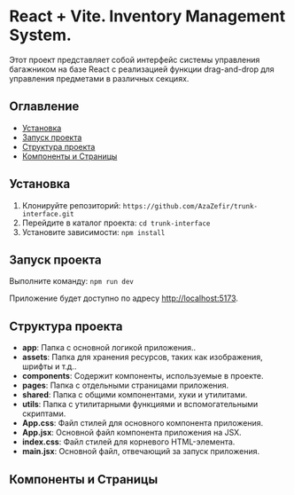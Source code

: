 # React + Vite. Inventory Management System.

Этот проект представляет собой интерфейс системы управления багажником на базе React с реализацией функции drag-and-drop для управления предметами в различных секциях.

## Оглавление

- [Установка](#установка)
- [Запуск проекта](#Запуск-проекта)
- [Структура проекта](#структура-проекта)
- [Компоненты и Страницы](#компоненты-и-страницы)

## Установка

1. Клонируйте репозиторий: `https://github.com/AzaZefir/trunk-interface.git`
2. Перейдите в каталог проекта: `cd trunk-interface`
3. Установите зависимости: `npm install`

## Запуск проекта

Выполните команду: `npm run dev`

Приложение будет доступно по адресу [http://localhost:5173](http://localhost:5173).

## Структура проекта

- **app**:  Папка с основной логикой приложения..
- **assets**: Папка для хранения ресурсов, таких как изображения, шрифты и т.д..
- **components**: Содержит компоненты, используемые в проекте. 
- **pages**: Папка с отдельными страницами приложения.
- **shared**:  Папка с общими компонентами, хуки и утилитами.
- **utils**: Папка с утилитарными функциями и вспомогательными скриптами.
- **App.css**: Файл стилей для основного компонента приложения.
- **App.jsx**: Основной файл компонента приложения на JSX.
- **index.css**: Файл стилей для корневого HTML-элемента.
- **main.jsx**: Основной файл, отвечающий за запуск приложения.

## Компоненты и Страницы

